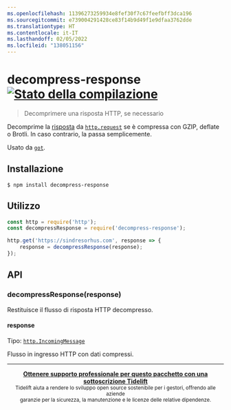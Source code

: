 ```yaml
---
ms.openlocfilehash: 11396273259934e8fef30f7c67feefbff3dca196
ms.sourcegitcommit: e739004291428ce83f14b9d49f1e9dfaa3762dde
ms.translationtype: HT
ms.contentlocale: it-IT
ms.lasthandoff: 02/05/2022
ms.locfileid: "138051156"
---
```

# <a name="decompress-response-build-statushttpstravis-ciorgsindresorhusdecompress-response"></a>decompress-response [![Stato della compilazione](https://travis-ci.org/sindresorhus/decompress-response.svg?branch=master)](https://travis-ci.org/sindresorhus/decompress-response)

> Decomprimere una risposta HTTP, se necessario

Decomprime la [risposta](https://nodejs.org/api/http.html#http_class_http_incomingmessage) da [`http.request`](https://nodejs.org/api/http.html#http_http_request_options_callback) se è compressa con GZIP, deflate o Brotli. In caso contrario, la passa semplicemente.

Usato da [`got`](https://github.com/sindresorhus/got).


## <a name="install"></a>Installazione

```
$ npm install decompress-response
```


## <a name="usage"></a>Utilizzo

```js
const http = require('http');
const decompressResponse = require('decompress-response');

http.get('https://sindresorhus.com', response => {
    response = decompressResponse(response);
});
```


## <a name="api"></a>API

### <a name="decompressresponseresponse"></a>decompressResponse(response)

Restituisce il flusso di risposta HTTP decompresso.

#### <a name="response"></a>response

Tipo: [`http.IncomingMessage`](https://nodejs.org/api/http.html#http_class_http_incomingmessage)

Flusso in ingresso HTTP con dati compressi.


---

<div align="center">
    <b>
        <a href="https://tidelift.com/subscription/pkg/npm-unzip-response?utm_source=npm-unzip-response&utm_medium=referral&utm_campaign=readme">Ottenere supporto professionale per questo pacchetto con una sottoscrizione Tidelift</a>
    </b>
    <br>
    <sub> Tidelift aiuta a rendere lo sviluppo open source sostenibile per i gestori, offrendo alle aziende<br>garanzie per la sicurezza, la manutenzione e le licenze delle relative dipendenze.
    </sub>
</div>
